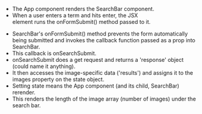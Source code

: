 
* The App component renders the SearchBar component.
* When a user enters a term and hits enter, the JSX <form> element runs the onFormSubmit() 
  method passed to it.
* SearchBar's onFormSubmit() method prevents the form automatically being submitted and invokes
  the callback function passed as a prop into SearchBar.
* This callback is onSearchSubmit.
* onSearchSubmit does a get request and returns a 'response' object (could name it anything).
* It then accesses the image-specific data ('results') and assigns it to the images property on 
  the state object.
* Setting state means the App component (and its child, SearchBar) rerender.
* This renders the length of the image array (number of images) under the search bar.